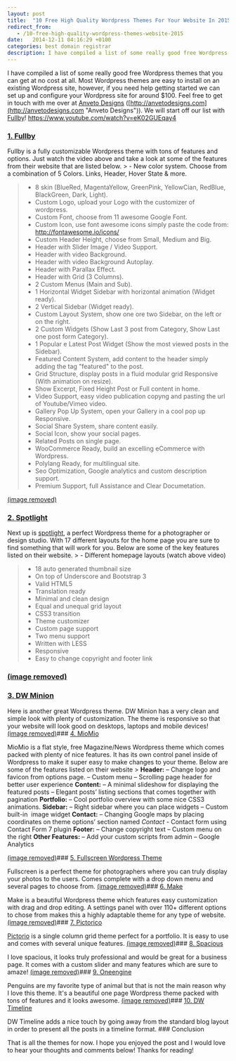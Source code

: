 ```yaml
---
layout: post
title:  "10 Free High Quality Wordpress Themes For Your Website In 2015"
redirect_from:
   - /10-free-high-quality-wordpress-themes-website-2015
date:   2014-12-11 04:16:29 +0100
categories: best domain registrar
description: I have compiled a list of some really good free Wordpress themes that you can get at no cost at all. Most Wordpress themes are easy to install on an e...
---
```


I have compiled a list of some really good free Wordpress themes that you can get at no cost at all. Most Wordpress themes are easy to install on an existing Wordpress site, however, if you need help getting started we can set up and configure your Wordpress site for around $100. Feel free to get in touch with me over at [Anveto Designs](http://anvetodesigns.com/ "Anveto Designs") ([http://anvetodesigns.com](http://anvetodesigns.com "Anveto Designs")). We will start off our list with [Fullby](http://www.marchettidesign.net/fullby/ "Fullby Wordpress Theme")! https://www.youtube.com/watch?v=eK02GUEqay4

### [1. Fullby](http://www.marchettidesign.net/fullby/ "Fullby Wordpress Theme")

 Fullby is a fully customizable Wordpress theme with tons of features and options. Just watch the video above and take a look at some of the features from their website that are listed below. > - New color system. Choose from a combination of 5 Colors. Links, Header, Hover State & more.
> - 8 skin (BlueRed, MagentaYellow, GreenPink, YellowCian, RedBlue, BlackGreen, Dark, Light).
> - Custom Logo, upload your Logo with the customizer of wordpress.
> - Custom Font, choose from 11 awesome Google Font.
> - Custom Icon, use font awesome icons simply paste the code from: <http://fontawesome.io/icons/>
> - Custom Header Height, choose from Small, Medium and Big.
> - Header with Slider Image / Video Support.
> - Header with video Background.
> - Header with video Background Autoplay.
> - Header with Parallax Effect.
> - Header with Grid (3 Columns).
> - 2 Custom Menus (Main and Sub).
> - 1 Horizontal Widget Sidebar with horizontal animation (Widget ready).
> - 2 Vertical Sidebar (Widget ready).
> - Custom Layout System, show one ore two Sidebar, on the left or on the right.
> - 2 Custom Widgets (Show Last 3 post from Category, Show Last one post form Category).
> - 1 Popular e Latest Post Widget (Show the most viewed posts in the Sidebar).
> - Featured Content System, add content to the header simply adding the tag "featured" to the post.
> - Grid Structure, display posts in a fluid modular grid Responsive (With animation on resize).
> - Show Excerpt, Fixed Height Post or Full content in home.
> - Video Support, easy video publication copyng and pasting the url of Youtube/Vimeo video.
> - Gallery Pop Up System, open your Gallery in a cool pop up Responsive.
> - Social Share System, share content easily.
> - Social Icon, show your social pages.
> - Related Posts on single page.
> - WooCommerce Ready, build an excelling eCommerce with Wordpress.
> - Polylang Ready, for multilingual site.
> - Seo Optimization, Google analytics and custom description support.
> - Premium Support, full Assistance and Clear Documetation.

 [(image removed)](http://bootstrapee.com/spotlight-free-portfolio-wordpress-theme/ "Spotlight Free Wordpress Theme") 

### [2. Spotlight](http://bootstrapee.com/spotlight-free-portfolio-wordpress-theme/ "Spotlight Free Wordpress Theme")

 Next up is [spotlight](http://bootstrapee.com/spotlight-free-portfolio-wordpress-theme/ "Spotlight Free Wordpress Theme"), a perfect Wordpress theme for a photographer or design studio. With 17 different layouts for the home page you are sure to find something that will work for you. Below are some of the key features listed on their website. > - Different homepage layouts (watch above video)
> - 18 auto generated thumbnail size
> - On top of Underscore and Bootstrap 3
> - Valid HTML5
> - Translation ready
> - Minimal and clean design
> - Equal and unequal grid layout
> - CSS3 transition
> - Theme customizer
> - Custom page support
> - Two menu support
> - Written with LESS
> - Responsive
> - Easy to change copyright and footer link

### [(image removed)](http://markustenghamn.com/wp-content/uploads/2014/12/minion-wp.jpg)

### [3. DW Minion](http://www.designwall.com/wordpress/themes/dw-minion/ "DW Minion Free Wordpress Theme")

 Here is another great Wordpress theme. DW Minion has a very clean and simple look with plenty of customization. The theme is responsive so that your website will look good on desktops, laptops and mobile devices! [(image removed)](http://themeclue.com/theme/wordpress/miomio/1000712 "MioMio Free Magazine/News Wordpress Theme")### [4. MioMio](http://themeclue.com/theme/wordpress/miomio/1000712 "MioMio Free Magazine/News Wordpress Theme")

 MioMio is a flat style, free Magazine/News Wordpress theme which comes packed with plenty of nice features. It has its own control panel inside of Wordpress to make it super easy to make changes to your theme. Below are some of the features listed on their website > **Header:** – Change logo and favicon from options page. – Custom menu – Scrolling page header for better user experience **Content:** – A minimal slideshow for displaying the featured posts – Elegant posts’ listing sections that comes together with pagination **Portfolio:** – Cool portfolio overview with some nice CSS3 animations. **Sidebar:** – Right sidebar where you can place widgets – Custom built-in  image widget **Contact:** – Changing Google maps by placing coordinates on theme options’ section named _Contact_ - Contact form using Contact Form 7 plugin **Footer:**  – Change copyright text – Custom menu on the right **Other Features:** – Add your custom scripts from admin – Google Analytics

 [(image removed)](http://www.fwpthemes.com/fullscreen-wordpress-theme/ "Fullscreen Wordpress Theme")### [5. Fullscreen Wordpress Theme](http://www.fwpthemes.com/fullscreen-wordpress-theme/ "Fullscreen Wordpress Theme")

 Fullscreen is a perfect theme for photographers where you can truly display your photos to the users. Comes complete with a drop down menu and several pages to choose from. [(image removed)](https://thethemefoundry.com/wordpress-themes/make/ "Make Free Wordpress Theme")### [6. Make](https://thethemefoundry.com/wordpress-themes/make/ "Make Free Wordpress Theme")

 Make is a beautiful Wordpress theme which features easy customization with drag and drop editing. A settings panel with over 110+ different options to chose from makes this a highly adaptable theme for any type of website. [(image removed)](http://theme.wordpress.com/themes/pictorico/ "Pictorico Free Grid Wordpress Theme")### [7. Pictorico](http://theme.wordpress.com/themes/pictorico/ "Pictorico Free Grid Wordpress Theme")

 [Pictorio](http://theme.wordpress.com/themes/pictorico/ "Pictorico Free Grid Wordpress Theme") is a single column grid theme perfect for a portfolio. It is easy to use and comes with several unique features. [(image removed)](http://themegrill.com/themes/spacious/ "Spacious Free Wordpress Theme")### [8. Spacious](http://themegrill.com/themes/spacious/ "Spacious Free Wordpress Theme")

 I love spacious, it looks truly professional and would be great for a business page. It comes with a custom slider and many features which are sure to amaze! [(image removed)](http://www.enginethemes.com/themes/oneengine/ "Oneengine Free One Page Wordpress Theme")### [9. Oneengine](http://www.enginethemes.com/themes/oneengine/ "Oneengine Free One Page Wordpress Theme")

 Penguins are my favorite type of animal but that is not the main reason why I love this theme. It's a beautiful one page Wordpress theme packed with tons of features and it looks awesome. [(image removed)](https://wordpress.org/themes/dw-timeline "DW Timeline")### [10. DW Timeline](https://wordpress.org/themes/dw-timeline "DW Timeline")

 DW Timeline adds a nice touch by going away from the standard blog layout in order to present all the posts in a timeline format. ### Conclusion

 That is all the themes for now. I hope you enjoyed the post and I would love to hear your thoughts and comments below! Thanks for reading!